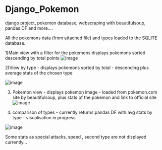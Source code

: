 # Django_Pokemon
django project, pokemon database, webscraping with beautifulsoup, pandas DF and more....

All the pokemons data (from attached file) and types loaded to the SQLITE database.


1)Main view with a filter for the pokemons displays pokemons sorted descending by total points
![image](https://user-images.githubusercontent.com/110295529/207857388-c94662e0-843d-4590-9dfa-496d690d8357.png)

2)View by type - displays pokemons sorted by total - descending plus average stats of the chosen type

![image](https://user-images.githubusercontent.com/110295529/207857654-15b2e675-aeee-4aa6-9c96-1e3533ad3719.png)

3) Pokemon view - displays pokemon image - loaded from pokemon.com site by beautifulsoup, plus stats of the pokemon and link to official site
![image](https://user-images.githubusercontent.com/110295529/207857818-e50c1d52-4b8a-43e8-9f1b-3f9f23cc5a54.png)

4) comparison of types - currently returns pandas DF with avg stats by type - visualisation in progress

![image](https://user-images.githubusercontent.com/110295529/207858113-19eb4401-9f2f-4594-a2e4-11b9af7636d2.png)


Some stats as special attacks, speed , second type are not displayed currently...
